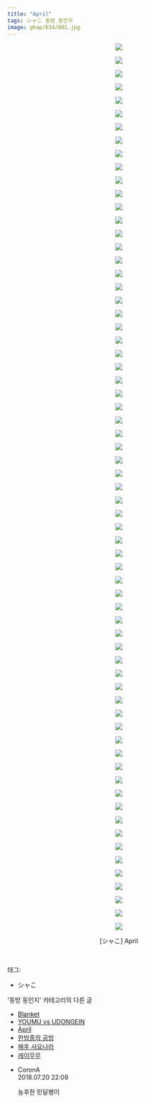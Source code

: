 ```yaml
---
title: "April"
tags: シャこ 동방_동인지
image: ghap/634/001.jpg
---
```

<div class="article">
<p style="text-align: center; clear: none; float: none;"><img src="{{ site.nasurl }}/ghap/634/001.jpg"/></p>
<p style="text-align: center; clear: none; float: none;"><img src="{{ site.nasurl }}/ghap/634/002.jpg"/></p>
<p style="text-align: center; clear: none; float: none;"><img src="{{ site.nasurl }}/ghap/634/003.jpg"/></p>
<p style="text-align: center; clear: none; float: none;"><img src="{{ site.nasurl }}/ghap/634/004.jpg"/></p>
<p style="text-align: center; clear: none; float: none;"><img src="{{ site.nasurl }}/ghap/634/005.jpg"/></p>
<p style="text-align: center; clear: none; float: none;"><img src="{{ site.nasurl }}/ghap/634/006.jpg"/></p>
<p style="text-align: center; clear: none; float: none;"><img src="{{ site.nasurl }}/ghap/634/007.jpg"/></p>
<p style="text-align: center; clear: none; float: none;"><img src="{{ site.nasurl }}/ghap/634/008.jpg"/></p>
<p style="text-align: center; clear: none; float: none;"><img src="{{ site.nasurl }}/ghap/634/009.jpg"/></p>
<p style="text-align: center; clear: none; float: none;"><img src="{{ site.nasurl }}/ghap/634/010.jpg"/></p>
<p style="text-align: center; clear: none; float: none;"><img src="{{ site.nasurl }}/ghap/634/011.jpg"/></p>
<p style="text-align: center; clear: none; float: none;"><img src="{{ site.nasurl }}/ghap/634/012.jpg"/></p>
<p style="text-align: center; clear: none; float: none;"><img src="{{ site.nasurl }}/ghap/634/013.jpg"/></p>
<p style="text-align: center; clear: none; float: none;"><img src="{{ site.nasurl }}/ghap/634/014.jpg"/></p>
<p style="text-align: center; clear: none; float: none;"><img src="{{ site.nasurl }}/ghap/634/015.jpg"/></p>
<p style="text-align: center; clear: none; float: none;"><img src="{{ site.nasurl }}/ghap/634/016.jpg"/></p>
<p style="text-align: center; clear: none; float: none;"><img src="{{ site.nasurl }}/ghap/634/017.jpg"/></p>
<p style="text-align: center; clear: none; float: none;"><img src="{{ site.nasurl }}/ghap/634/018.jpg"/></p>
<p style="text-align: center; clear: none; float: none;"><img src="{{ site.nasurl }}/ghap/634/019.jpg"/></p>
<p style="text-align: center; clear: none; float: none;"><img src="{{ site.nasurl }}/ghap/634/020.jpg"/></p>
<p style="text-align: center; clear: none; float: none;"><img src="{{ site.nasurl }}/ghap/634/021.jpg"/></p>
<p style="text-align: center; clear: none; float: none;"><img src="{{ site.nasurl }}/ghap/634/022.jpg"/></p>
<p style="text-align: center; clear: none; float: none;"><img src="{{ site.nasurl }}/ghap/634/023.jpg"/></p>
<p style="text-align: center; clear: none; float: none;"><img src="{{ site.nasurl }}/ghap/634/024.jpg"/></p>
<p style="text-align: center; clear: none; float: none;"><img src="{{ site.nasurl }}/ghap/634/025.jpg"/></p>
<p style="text-align: center; clear: none; float: none;"><img src="{{ site.nasurl }}/ghap/634/026.jpg"/></p>
<p style="text-align: center; clear: none; float: none;"><img src="{{ site.nasurl }}/ghap/634/027.jpg"/></p>
<p style="text-align: center; clear: none; float: none;"><img src="{{ site.nasurl }}/ghap/634/028.jpg"/></p>
<p style="text-align: center; clear: none; float: none;"><img src="{{ site.nasurl }}/ghap/634/029.jpg"/></p>
<p style="text-align: center; clear: none; float: none;"><img src="{{ site.nasurl }}/ghap/634/030.jpg"/></p>
<p style="text-align: center; clear: none; float: none;"><img src="{{ site.nasurl }}/ghap/634/031.jpg"/></p>
<p style="text-align: center; clear: none; float: none;"><img src="{{ site.nasurl }}/ghap/634/032.jpg"/></p>
<p style="text-align: center; clear: none; float: none;"><img src="{{ site.nasurl }}/ghap/634/033.jpg"/></p>
<p style="text-align: center; clear: none; float: none;"><img src="{{ site.nasurl }}/ghap/634/034.jpg"/></p>
<p style="text-align: center; clear: none; float: none;"><img src="{{ site.nasurl }}/ghap/634/035.jpg"/></p>
<p style="text-align: center; clear: none; float: none;"><img src="{{ site.nasurl }}/ghap/634/036.jpg"/></p>
<p style="text-align: center; clear: none; float: none;"><img src="{{ site.nasurl }}/ghap/634/037.jpg"/></p>
<p style="text-align: center; clear: none; float: none;"><img src="{{ site.nasurl }}/ghap/634/038.jpg"/></p>
<p style="text-align: center; clear: none; float: none;"><img src="{{ site.nasurl }}/ghap/634/039.jpg"/></p>
<p style="text-align: center; clear: none; float: none;"><img src="{{ site.nasurl }}/ghap/634/040.jpg"/></p>
<p style="text-align: center; clear: none; float: none;"><img src="{{ site.nasurl }}/ghap/634/041.jpg"/></p>
<p style="text-align: center; clear: none; float: none;"><img src="{{ site.nasurl }}/ghap/634/042.jpg"/></p>
<p style="text-align: center; clear: none; float: none;"><img src="{{ site.nasurl }}/ghap/634/043.jpg"/></p>
<p style="text-align: center; clear: none; float: none;"><img src="{{ site.nasurl }}/ghap/634/044.jpg"/></p>
<p style="text-align: center; clear: none; float: none;"><img src="{{ site.nasurl }}/ghap/634/045.jpg"/></p>
<p style="text-align: center; clear: none; float: none;"><img src="{{ site.nasurl }}/ghap/634/046.jpg"/></p>
<p style="text-align: center; clear: none; float: none;"><img src="{{ site.nasurl }}/ghap/634/047.jpg"/></p>
<p style="text-align: center; clear: none; float: none;"><img src="{{ site.nasurl }}/ghap/634/048.jpg"/></p>
<p style="text-align: center; clear: none; float: none;"><img src="{{ site.nasurl }}/ghap/634/049.jpg"/></p>
<p style="text-align: center; clear: none; float: none;"><img src="{{ site.nasurl }}/ghap/634/050.jpg"/></p>
<p style="text-align: center; clear: none; float: none;"><img src="{{ site.nasurl }}/ghap/634/051.jpg"/></p>
<p style="text-align: center; clear: none; float: none;"><img src="{{ site.nasurl }}/ghap/634/052.jpg"/></p>
<p style="text-align: center; clear: none; float: none;"><img src="{{ site.nasurl }}/ghap/634/053.jpg"/></p>
<p style="text-align: center; clear: none; float: none;"><img src="{{ site.nasurl }}/ghap/634/054.jpg"/></p>
<p style="text-align: center; clear: none; float: none;"><img src="{{ site.nasurl }}/ghap/634/055.jpg"/></p>
<p style="text-align: center; clear: none; float: none;"><img src="{{ site.nasurl }}/ghap/634/056.jpg"/></p>
<p style="text-align: center; clear: none; float: none;"><img src="{{ site.nasurl }}/ghap/634/057.jpg"/></p>
<p style="text-align: center; clear: none; float: none;"><img src="{{ site.nasurl }}/ghap/634/058.jpg"/></p>
<p style="text-align: center; clear: none; float: none;"><img src="{{ site.nasurl }}/ghap/634/059.jpg"/></p>
<p style="text-align: center; clear: none; float: none;"><img src="{{ site.nasurl }}/ghap/634/060.jpg"/></p>
<p style="text-align: center; clear: none; float: none;"><img src="{{ site.nasurl }}/ghap/634/061.jpg"/></p>
<p style="text-align: center; clear: none; float: none;"><img src="{{ site.nasurl }}/ghap/634/062.jpg"/></p>
<p style="text-align: center; clear: none; float: none;"><img src="{{ site.nasurl }}/ghap/634/063.jpg"/></p>
<p style="text-align: center; clear: none; float: none;"><img src="{{ site.nasurl }}/ghap/634/064.jpg"/></p>
<p style="text-align: center; clear: none; float: none;"><img src="{{ site.nasurl }}/ghap/634/065.jpg"/></p>
<p style="text-align: center; clear: none; float: none;"><img src="{{ site.nasurl }}/ghap/634/066.jpg"/></p>
<p style="text-align: center; clear: none; float: none;"><img src="{{ site.nasurl }}/ghap/634/067.jpg"/></p>
<p style="text-align: center; clear: none; float: none;">[シャこ] April</p>
<p><br/></p>
</div><div class="tagTrail">
<p>태그: </p>
<ul>
<li>シャこ</li>
</ul>
</div><div class="another">
<p>'동방 동인지' 카테고리의 다른 글</p>
<ul>
<li><a href="/2016-07-02-ghap_636">Blanket</a></li>
<li><a href="/2016-07-02-ghap_635">YOUMU vs UDONGEIN</a></li>
<li><a href="/2016-07-02-ghap_634">April</a></li>
<li><a href="/2016-07-02-ghap_633">한밤중의 공방</a></li>
<li><a href="/2016-07-02-ghap_632">해후 사요나라</a></li>
<li><a href="/2016-07-02-ghap_631">레이무무</a></li>
</ul>
</div><div class="cb_module cb_fluid">
<div class="cb_wrt cb_profile">
<div class="comment">
<ul>
<li class="cb_thumb_off" id="comment15290889">
<div class="cb_comment_area">
<div class="cb_info_area">
<div class="cb_section">
<span class="cb_nick_name">CoronA</span>
</div>
<div class="cb_section">
<span class="cb_date">2018.07.20 22:09 </span>
</div>
</div>
<div class="cb_dsc_comment">
<p class="cb_dsc">
											농후한 민달팽이
										</p>
</div>
</div></li>
</ul>
</div>
</div><!-- commentList close -->
</div>